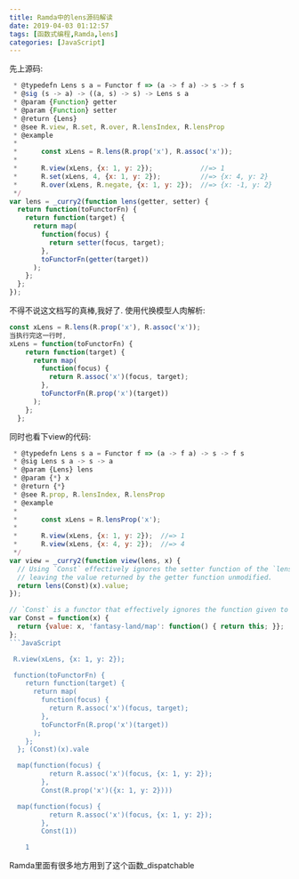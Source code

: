 ```yaml
---
title: Ramda中的lens源码解读
date: 2019-04-03 01:12:57
tags: [函数式编程,Ramda,lens]
categories: [JavaScript]
---
```

先上源码:
```JavaScript
 * @typedefn Lens s a = Functor f => (a -> f a) -> s -> f s
 * @sig (s -> a) -> ((a, s) -> s) -> Lens s a
 * @param {Function} getter
 * @param {Function} setter
 * @return {Lens}
 * @see R.view, R.set, R.over, R.lensIndex, R.lensProp
 * @example
 *
 *      const xLens = R.lens(R.prop('x'), R.assoc('x'));
 *
 *      R.view(xLens, {x: 1, y: 2});            //=> 1
 *      R.set(xLens, 4, {x: 1, y: 2});          //=> {x: 4, y: 2}
 *      R.over(xLens, R.negate, {x: 1, y: 2});  //=> {x: -1, y: 2}
 */
var lens = _curry2(function lens(getter, setter) {
  return function(toFunctorFn) {
    return function(target) {
      return map(
        function(focus) {
          return setter(focus, target);
        },
        toFunctorFn(getter(target))
      );
    };
  };
});
```
不得不说这文档写的真棒,我好了.
使用代换模型人肉解析:
```JavaScript
const xLens = R.lens(R.prop('x'), R.assoc('x'));
当执行完这一行时,
xLens = function(toFunctorFn) {
    return function(target) {
      return map(
        function(focus) {
          return R.assoc('x')(focus, target);
        },
        toFunctorFn(R.prop('x')(target))
      );
    };
  };
```

同时也看下view的代码:
```JavaScript
 * @typedefn Lens s a = Functor f => (a -> f a) -> s -> f s
 * @sig Lens s a -> s -> a
 * @param {Lens} lens
 * @param {*} x
 * @return {*}
 * @see R.prop, R.lensIndex, R.lensProp
 * @example
 *
 *      const xLens = R.lensProp('x');
 *
 *      R.view(xLens, {x: 1, y: 2});  //=> 1
 *      R.view(xLens, {x: 4, y: 2});  //=> 4
 */
var view = _curry2(function view(lens, x) {
  // Using `Const` effectively ignores the setter function of the `lens`,
  // leaving the value returned by the getter function unmodified.
  return lens(Const)(x).value;
});
```

```JavaScript
// `Const` is a functor that effectively ignores the function given to `map`.
var Const = function(x) {
  return {value: x, 'fantasy-land/map': function() { return this; }};
};
```JavaScript

 R.view(xLens, {x: 1, y: 2});

 function(toFunctorFn) {
    return function(target) {
      return map(
        function(focus) {
          return R.assoc('x')(focus, target);
        },
        toFunctorFn(R.prop('x')(target))
      );
    };
  }; (Const)(x).vale

  map(function(focus) {
          return R.assoc('x')(focus, {x: 1, y: 2});
        },
        Const(R.prop('x')({x: 1, y: 2})))

  map(function(focus) {
          return R.assoc('x')(focus, {x: 1, y: 2});
        },
        Const(1))

    1
```
Ramda里面有很多地方用到了这个函数_dispatchable
